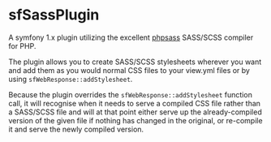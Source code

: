 sfSassPlugin
============

A symfony 1.x plugin utilizing the excellent [phpsass](https://github.com/richthegeek/phpsass) SASS/SCSS compiler for PHP.

The plugin allows you to create SASS/SCSS stylesheets wherever you want and add them as you would normal CSS files to your view.yml files or by using `sfWebResponse::addStylesheet`.

Because the plugin overrides the `sfWebResponse::addStylesheet` function call, it will recognise when it needs to serve a compiled CSS file rather than a SASS/SCSS file and will at that point either serve up the already-compiled version of the given file if nothing has changed in the original, or re-compile it and serve the newly compiled version.